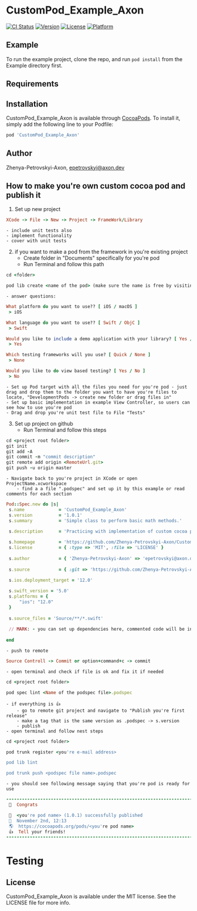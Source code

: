 # CustomPod_Example_Axon

[![CI Status](https://img.shields.io/travis/Zhenya-Petrovskyi-Axon/CustomPod_Example_Axon.svg?style=flat)](https://travis-ci.org/Zhenya-Petrovskyi-Axon/CustomPod_Example_Axon)
[![Version](https://img.shields.io/cocoapods/v/CustomPod_Example_Axon.svg?style=flat)](https://cocoapods.org/pods/CustomPod_Example_Axon)
[![License](https://img.shields.io/cocoapods/l/CustomPod_Example_Axon.svg?style=flat)](https://cocoapods.org/pods/CustomPod_Example_Axon)
[![Platform](https://img.shields.io/cocoapods/p/CustomPod_Example_Axon.svg?style=flat)](https://cocoapods.org/pods/CustomPod_Example_Axon)

## Example

To run the example project, clone the repo, and run `pod install` from the Example directory first.

## Requirements

## Installation

CustomPod_Example_Axon is available through [CocoaPods](https://cocoapods.org). To install
it, simply add the following line to your Podfile:

```ruby
pod 'CustomPod_Example_Axon'
```

## Author

Zhenya-Petrovskyi-Axon, epetrovskyi@axon.dev

## How to make you're own custom cocoa pod and publish it
1. Set up new project
```ruby
XCode -> File -> New -> Project -> FrameWork/Library
```
    - include unit tests also
    - implement functionality
    - cover with unit tests


2. if you want to make a pod from the framework in you're existing project
    - Create folder in "Documents" specifically for you're pod
    - Run Terminal and follow this path
```ruby
cd <folder>
```
``` ruby
pod lib create <name of the pod> (make sure the name is free by visiting https://cocoapods.org)
```
    - answer questions:
``` ruby 
What platform do you want to use?? [ iOS / macOS ]
 > iOS

What language do you want to use?? [ Swift / ObjC ]
 > Swift

Would you like to include a demo application with your library? [ Yes / No ]
 > Yes

Which testing frameworks will you use? [ Quick / None ]
 > None

Would you like to do view based testing? [ Yes / No ]
 > No
```
    - Set up Pod target with all the files you need for you're pod - just drag and drop them to the folder you want to have you're files to locate, "DevelopmentPods -> create new folder or drag files in"
    - Set up basic implementation in example View Controller, so users can see how to use you're pod
    - Drag and drop you're unit test file to File "Tests"
3. Set up project on github
    - Run Terminal and follow this steps
```ruby
cd <project root folder>
git init
git add -A
git commit -m "commit description"
git remote add origin <RemoteUrl.git>
git push -u origin master
```
    - Navigate back to you're project in XCode or open ProjectName.xcworkspace
        - find a a file ".podspec" and set up it by this example or read comments for each section
 ```ruby
 Pod::Spec.new do |s|
  s.name             = 'CustomPod_Example_Axon'
  s.version          = '1.0.1'
  s.summary          = 'Simple class to perform basic math methods.'
  
  s.description      = 'Practicing with implementation of custom cocoa pod'

  s.homepage         = 'https://github.com/Zhenya-Petrovskyi-Axon/CustomPod_Example_Axon'
  s.license          = { :type => 'MIT', :file => 'LICENSE' }
  
  s.author           = { 'Zhenya-Petrovskyi-Axon' => 'epetrovskyi@axon.dev' }
  
  s.source           = { :git => 'https://github.com/Zhenya-Petrovskyi-Axon/CustomPod_Example_Axon.git', :tag => s.version.to_s }

  s.ios.deployment_target = '12.0'
  
  s.swift_version = '5.0'
  s.platforms = {
      "ios": "12.0"
  }
  
  s.source_files = 'Source/**/*.swift'
  
  // MARK: - you can set up dependencies here, commented code will be included
  
end
 ```
    - push to remote
```ruby
Source Controll -> Commit or option+command+c -> commit
```
    - open terminal and check if file is ok and fix it if needed
```ruby
cd <project root folder>

pod spec lint <Name of the podspec file>.podspec
```
    - if everything is 👍
        - go to remote git project and navigate to "Publish you're first release"
        - make a tag that is the same version as .podspec -> s.version
        - publish
    - open terminal and follow nest steps
```ruby
cd <project root folder>

pod trunk register <you're e-mail address>

pod lib lint

pod trunk push <podspec file name>.podspec
```
    - you should see following message saying that you're pod is ready for use
```ruby
--------------------------------------------------------------------------------
 🎉  Congrats

 🚀  <you're pod name> (1.0.1) successfully published
 📅  November 2nd, 12:13
 🌎  https://cocoapods.org/pods/<you're pod name>
 👍  Tell your friends!
--------------------------------------------------------------------------------
```

# Testing
## License

CustomPod_Example_Axon is available under the MIT license. See the LICENSE file for more info.
